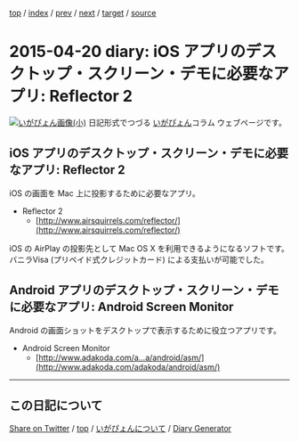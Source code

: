 [top](../index.html) 
 / [index](index.html) 
 / [prev](ig150418.html) 
 / [next](ig150421.html) 
 / [target](https://igapyon.github.io/diary/2015/ig150420.html) 
 / [source](https://github.com/igapyon/diary/blob/gh-pages/2015/ig150420.html.src.md) 

2015-04-20 diary: iOS アプリのデスクトップ・スクリーン・デモに必要なアプリ: Reflector 2
=====================================================================================================
[![いがぴょん画像(小)](https://igapyon.github.io/diary/images/iga200306s.jpg "いがぴょん")](https://igapyon.github.io/diary/memo/memoigapyon.html) 日記形式でつづる [いがぴょん](https://igapyon.github.io/diary/memo/memoigapyon.html)コラム ウェブページです。

## iOS アプリのデスクトップ・スクリーン・デモに必要なアプリ: Reflector 2

iOS の画面を Mac 上に投影するために必要なアプリ。

* Reflector 2
  * [http://www.airsquirrels.com/reflector/](http://www.airsquirrels.com/reflector/)

iOS の AirPlay の投影先として Mac OS X を利用できるようになるソフトです。バニラVisa (プリペイド式クレジットカード) による支払いが可能でした。


## Android アプリのデスクトップ・スクリーン・デモに必要なアプリ: Android Screen Monitor

Android の画面ショットをデスクトップで表示するために役立つアプリです。

* Android Screen Monitor
  * [http://www.adakoda.com/a...a/android/asm/](http://www.adakoda.com/adakoda/android/asm/)



----------------------------------------------------------------------------------------------------

## この日記について

[Share on Twitter](https://twitter.com/intent/tweet?hashtags=igapyon%2Cdiary%2C%E3%81%84%E3%81%8C%E3%81%B4%E3%82%87%E3%82%93&text=iOS+%E3%82%A2%E3%83%97%E3%83%AA%E3%81%AE%E3%83%87%E3%82%B9%E3%82%AF%E3%83%88%E3%83%83%E3%83%97%E3%83%BB%E3%82%B9%E3%82%AF%E3%83%AA%E3%83%BC%E3%83%B3%E3%83%BB%E3%83%87%E3%83%A2%E3%81%AB%E5%BF%85%E8%A6%81%E3%81%AA%E3%82%A2%E3%83%97%E3%83%AA%3A+Reflector+2&url=https%3A%2F%2Figapyon.github.io%2Fdiary%2F2015%2Fig150420.html) / [top](../index.html) / [いがぴょんについて](https://igapyon.github.io/diary/memo/memoigapyon.html) / [Diary Generator](https://github.com/igapyon/igapyonv3)
